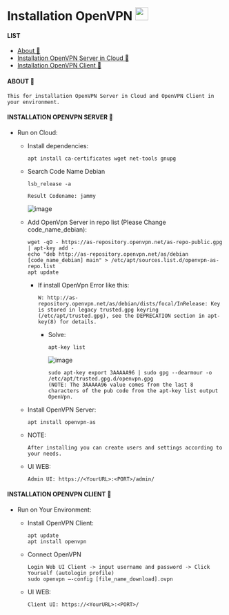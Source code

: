 # Installation OpenVPN <img src="https://raw.githubusercontent.com/MartinHeinz/MartinHeinz/master/wave.gif" width="30px">

#### LIST
- [About 👻](#about-)
- [Installation OpenVPN Server in Cloud 👻](#installation-openvpn-server-)
- [Installation OpenVPN Client 👻](#installation-openvpn-client-)

#### ABOUT 👻
  
    This for installation OpenVPN Server in Cloud and OpenVPN Client in your environment.
    
#### INSTALLATION OPENVPN SERVER 👻

- Run on Cloud:
  - Install dependencies:
        
        apt install ca-certificates wget net-tools gnupg
    
  - Search Code Name Debian
  
        lsb_release -a
        
        Result Codename: jammy
       ![image](https://user-images.githubusercontent.com/77251566/182970085-72d02eb5-3def-421b-815c-6122bfe16362.png)

  - Add OpenVpn Server in repo list (Please Change code_name_debian):

        wget -qO - https://as-repository.openvpn.net/as-repo-public.gpg | apt-key add -
        echo "deb http://as-repository.openvpn.net/as/debian [code_name_debian] main" > /etc/apt/sources.list.d/openvpn-as-repo.list 
        apt update

    - If install OpenVpn Error like this: 
  
          W: http://as-repository.openvpn.net/as/debian/dists/focal/InRelease: Key is stored in legacy trusted.gpg keyring (/etc/apt/trusted.gpg), see the DEPRECATION section in apt-key(8) for details.

      - Solve: 

            apt-key list
           ![image](https://user-images.githubusercontent.com/77251566/182970792-bb10758a-2e78-4a96-8701-b797c6c6d9c2.png)
            
            sudo apt-key export 3AAAAA96 | sudo gpg --dearmour -o /etc/apt/trusted.gpg.d/openvpn.gpg
            (NOTE: The 3AAAAA96 value comes from the last 8 characters of the pub code from the apt-key list output OpenVpn.
            
  - Install OpenVPN Server:

        apt install openvpn-as
        

  - NOTE:

        After installing you can create users and settings according to your needs.
        
  - UI WEB:

        Admin UI: https://<YourURL>:<PORT>/admin/
    
#### INSTALLATION OPENVPN CLIENT 👻

- Run on Your Environment:
  - Install OpenVPN Client:
        
        apt update 
        apt install openvpn
    
  - Connect OpenVPN
  
        Login Web UI Client -> input username and password -> Click Yourself (autologin profile)
        sudo openvpn –-config [file_name_download].ovpn
        
  - UI WEB:

        Client UI: https://<YourURL>:<PORT>/
        

